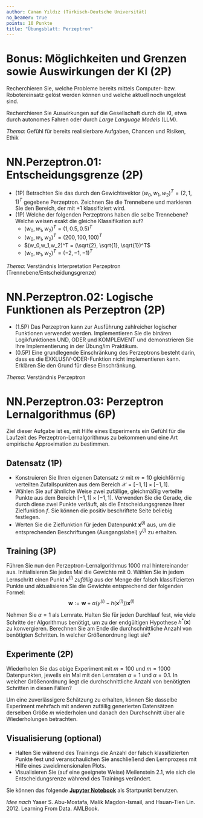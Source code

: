 ```yaml
---
author: Canan Yıldız (Türkisch-Deutsche Universität)
no_beamer: true
points: 10 Punkte
title: "Übungsblatt: Perzeptron"
---
```


# Bonus: Möglichkeiten und Grenzen sowie Auswirkungen der KI (2P)

Recherchieren Sie, welche Probleme bereits mittels Computer- bzw. Robotereinsatz gelöst werden können und welche aktuell
noch ungelöst sind.

Recherchieren Sie Auswirkungen auf die Gesellschaft durch die KI, etwa durch autonomes Fahren oder durch *Large Language
Models* (LLM).

*Thema*: Gefühl für bereits realisierbare Aufgaben, Chancen und Risiken, Ethik

# NN.Perzeptron.01: Entscheidungsgrenze (2P)

-   (1P) Betrachten Sie das durch den Gewichtsvektor $(w_0,w_1,w_2)^T = (2,1,1)^T$ gegebene Perzeptron. Zeichnen Sie die
    Trennebene und markieren Sie den Bereich, der mit $+1$ klassifiziert wird.
-   (1P) Welche der folgenden Perzeptrons haben die selbe Trennebene? Welche weisen exakt die gleiche Klassifikation
    auf?
    -   $(w_0,w_1,w_2)^T = (1, 0.5, 0.5)^T$
    -   $(w_0,w_1,w_2)^T = (200, 100, 100)^T$
    -   $(w_0,w_1,w_2)^T = (\sqrt{2}, \sqrt{1}, \sqrt{1})^T$
    -   $(w_0,w_1,w_2)^T = (-2, -1, -1)^T$

*Thema*: Verständnis Interpretation Perzeptron (Trennebene/Entscheidungsgrenze)

# NN.Perzeptron.02: Logische Funktionen als Perzeptron (2P)

-   (1.5P) Das Perzeptron kann zur Ausführung zahlreicher logischer Funktionen verwendet werden. Implementieren Sie die
    binären Logikfunktionen UND, ODER und KOMPLEMENT und demonstrieren Sie Ihre Implementierung in der Übung/im
    Praktikum.
-   (0.5P) Eine grundlegende Einschränkung des Perzeptrons besteht darin, dass es die EXKLUSIV-ODER-Funktion nicht
    implementieren kann. Erklären Sie den Grund für diese Einschränkung.

*Thema*: Verständnis Perzeptron

# NN.Perzeptron.03: Perzeptron Lernalgorithmus (6P)

Ziel dieser Aufgabe ist es, mit Hilfe eines Experiments ein Gefühl für die Laufzeit des Perzeptron-Lernalgorithmus zu
bekommen und eine Art empirische Approximation zu bestimmen.

## Datensatz (1P)

-   Konstruieren Sie Ihren eigenen Datensatz $\mathcal{D}$ mit $m=10$ gleichförmig verteilten Zufallspunkten aus dem
    Bereich $\mathcal{X}=[-1, 1]\times[-1, 1]$.
-   Wählen Sie auf ähnliche Weise zwei zufällige, gleichmäßig verteilte Punkte aus dem Bereich $[-1, 1]\times[-1, 1]$.
    Verwenden Sie die Gerade, die durch diese zwei Punkte verläuft, als die Entscheidungsgrenze Ihrer Zielfunktion $f$.
    Sie können die positiv beschriftete Seite beliebig festlegen.
-   Werten Sie die Zielfunktion für jeden Datenpunkt $\mathbf{x}^{(j)}$ aus, um die entsprechenden Beschriftungen
    (Ausgangslabel) $y^{(j)}$ zu erhalten.

## Training (3P)

Führen Sie nun den Perzeptron-Lernalgorithmus $1000$ mal hintereinander aus. Initialisieren Sie jedes Mal die Gewichte
mit $0$. Wählen Sie in jedem Lernschritt einen Punkt $\mathbf{x}^{(i)}$ *zufällig* aus der Menge der falsch
klassifizierten Punkte und aktualisieren Sie die Gewichte entsprechend der folgenden Formel:
$$\mathbf{w}:=\mathbf{w}+\alpha ( y^{(i)} - h(\mathbf{x}^{(i)}) ) \mathbf{x}^{(i)}$$

Nehmen Sie $\alpha=1$ als Lernrate. Halten Sie für jeden Durchlauf fest, wie viele Schritte der Algorithmus benötigt, um
zu der endgültigen Hypothese $h^{*}(\mathbf{x})$ zu konvergieren. Berechnen Sie am Ende die durchschnittliche Anzahl von
benötigten Schritten. In welcher Größenordnung liegt sie?

## Experimente (2P)

Wiederholen Sie das obige Experiment mit $m=100$ und $m=1000$ Datenpunkten, jeweils ein Mal mit den Lernraten $\alpha=1$
und $\alpha=0.1$. In welcher Größenordnung liegt die durchschnittliche Anzahl von benötigten Schritten in diesen Fällen?

Um eine zuverlässigere Schätzung zu erhalten, können Sie dasselbe Experiment mehrfach mit anderen zufällig generierten
Datensätzen derselben Größe $m$ wiederholen und danach den Durchschnitt über alle Wiederholungen betrachten.

## Visualisierung (optional)

-   Halten Sie während des Trainings die Anzahl der falsch klassifizierten Punkte fest und veranschaulichen Sie
    anschließend den Lernprozess mit Hilfe eines zweidimensionalen Plots.
-   Visualisieren Sie (auf eine geeignete Weise) Meilenstein 2.1, wie sich die Entscheidungsrenze während des Trainings
    verändert.

Sie können das folgende [**Jupyter
Notebook**](https://github.com/Artificial-Intelligence-HSBI-TDU/KI-Vorlesung/blob/master/homework/files/perzeptron_lernalgorithmus_starter.ipynb)
als Startpunkt benutzen.

*Idee nach* Yaser S. Abu-Mostafa, Malik Magdon-Ismail, and Hsuan-Tien Lin. 2012. Learning From Data. AMLBook.
